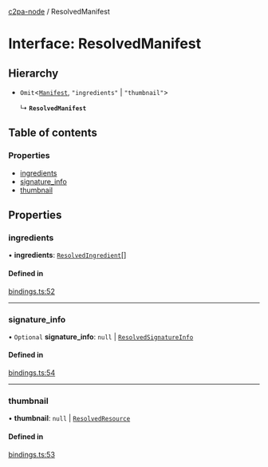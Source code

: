 [c2pa-node](../README.md) / ResolvedManifest

# Interface: ResolvedManifest

## Hierarchy

- `Omit`\<[`Manifest`](types.Manifest.md), ``"ingredients"`` \| ``"thumbnail"``\>

  ↳ **`ResolvedManifest`**

## Table of contents

### Properties

- [ingredients](ResolvedManifest.md#ingredients)
- [signature\_info](ResolvedManifest.md#signature_info)
- [thumbnail](ResolvedManifest.md#thumbnail)

## Properties

### ingredients

• **ingredients**: [`ResolvedIngredient`](ResolvedIngredient.md)[]

#### Defined in

[bindings.ts:52](https://github.com/contentauth/c2pa-node/blob/5dac352/js-src/bindings.ts#L52)

___

### signature\_info

• `Optional` **signature\_info**: ``null`` \| [`ResolvedSignatureInfo`](ResolvedSignatureInfo.md)

#### Defined in

[bindings.ts:54](https://github.com/contentauth/c2pa-node/blob/5dac352/js-src/bindings.ts#L54)

___

### thumbnail

• **thumbnail**: ``null`` \| [`ResolvedResource`](ResolvedResource.md)

#### Defined in

[bindings.ts:53](https://github.com/contentauth/c2pa-node/blob/5dac352/js-src/bindings.ts#L53)
